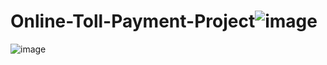 # Online-Toll-Payment-Project![image](https://user-images.githubusercontent.com/68680902/110162676-0f3cfc00-7e15-11eb-9fe8-ceee9a5a1b6a.png)
![image](https://user-images.githubusercontent.com/68680902/110162727-20860880-7e15-11eb-9452-1049f47bf05b.png)
